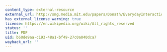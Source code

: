 ```yaml
---
content_type: external-resource
external_url: http://smg.media.mit.edu/papers/Donath/EverydayInteractions.finaldraft.pdf
has_external_license_warning: true
license: https://en.wikipedia.org/wiki/All_rights_reserved
status: ''
title: PDF
uid: b60de9aa-c193-48a1-bf49-27c0a040dca7
wayback_url: ''
---
```

